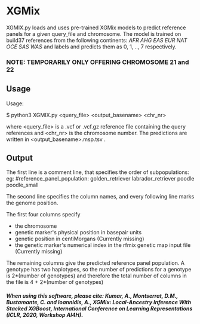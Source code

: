 # XGMix

XGMIX.py loads and uses pre-trained XGMix models to predict reference panels for a given query_file and chromosome. The model is trained on build37 references from the following continents: *AFR AHG EAS EUR NAT OCE SAS WAS* and labels and predicts them as 0, 1, .., 7 respectively.

### NOTE: TEMPORARILY ONLY OFFERING CHROMOSOME 21 and 22

## Usage

Usage:

$ python3 XGMIX.py <query_file> <output_basename> <chr_nr>

where <query_file> is a .vcf or .vcf.gz reference file containing the query references and <chr_nr> is the chromosome number. The predictions are written in <output_basename>.msp.tsv .

## Output

The first line is a comment line, that specifies the order of subpopulations: eg:
#reference_panel_population: golden_retriever labrador_retriever poodle poodle_small

The second line specifies the column names, and every following line marks the genome position.

The first four columns specify
- the chromosome
- genetic marker's physical position in basepair units
- genetic position in centiMorgans (Currently missing)
- the genetic marker's numerical index in the rfmix genetic map input file (Currently missing)

The remaining columns give the predicted reference panel population. A genotype has two haplotypes, so the number of predictions for a genotype is 2*(number of genotypes) and therefore the total number of columns in the file is 4 + 2*(number of genotypes)

##### When using this software, please cite: Kumar, A., Montserrat, D.M., Bustamante, C. and Ioannidis, A., XGMix: Local-Ancestry Inference With Stacked XGBoost, International Conference on Learning Representations (ICLR, 2020, Workshop AI4H).